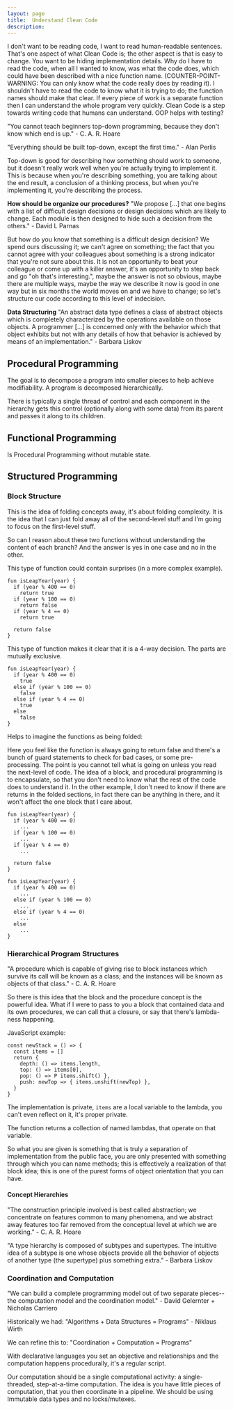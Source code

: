 ```yaml
---
layout: page
title:  Understand Clean Code
description: 
---
```


I don't want to be reading code, I want to read human-readable sentences. That's one aspect of what Clean Code is; the other aspect is that is easy to change. You want to be hiding implementation details. Why do I have to read the code, when all I wanted to know, was what the code does, which could have been described with a nice function name. (COUNTER-POINT-WARNING: You can only know what the code really does by reading it). I shouldn't have to read the code to know what it is trying to do; the function names should make that clear. If every piece of work is a separate function then I can understand the whole program very quickly. Clean Code is a step towards writing code that humans can understand. OOP helps with testing?

"You cannot teach beginners top-down programming, because they don't know
which end is up." - C. A. R. Hoare

"Everything should be built top-down, except the first time." - Alan Perlis

Top-down is good for describing how something should work to someone, but it
doesn't really work well when you're actually trying to implement it.
This is because when you're describing something, you are talking about
the end result, a conclusion of a thinking process, but when you're implementing
it, you're describing the process.

**How should be organize our procedures?**
"We propose [...] that one begins with a list of difficult design decisions
or design decisions which are likely to change. Each module is then designed
to hide such a decision from the others." - David L Parnas

But how do you know that something is a difficult design decision?
We spend ours discussing it; we can't agree on something; the fact that you
cannot agree with your colleagues about something is a strong indicator that
you're not sure about this. It is not an opportunity to beat your colleague or
come up with a killer answer, it's an opportunity to step back and go "oh that's
interesting.", maybe the answer is not so obvious, maybe there are multiple
ways, maybe the way we describe it now is good in one way but in six months
the world moves on and we have to change; so let's structure our code according
to this level of indecision.

**Data Structuring**
"An abstract data type defines a class of abstract objects which is completely
characterized by the operations available on those objects.
A programmer [...] is concerned only with the behavior which that object
exhibits but not with any details of how that behavior is achieved by means of
an implementation." - Barbara Liskov

## Procedural Programming
The goal is to decompose a program into smaller pieces to help achieve
modifiability. A program is decomposed hierarchically.

There is typically a single thread of control and each component in the
hierarchy gets this control (optionally along with some data) from its parent
and passes it along to its children.

## Functional Programming
Is Procedural Programming without mutable state.

## Structured Programming
### Block Structure
This is the idea of folding concepts away, it's about folding complexity.
It is the idea that I can just fold away all of the second-level stuff
and I'm going to focus on the first-level stuff.

So can I reason about these two functions without understanding the content
of each branch? And the answer is yes in one case and no in the other.

This type of function could contain surprises (in a more complex example).
```
fun isLeapYear(year) {
  if (year % 400 == 0)
    return true
  if (year % 100 == 0)
    return false
  if (year % 4 == 0)
    return true

  return false
}
```

This type of function makes it clear that it is a 4-way decision. The parts are
mutually exclusive.
```
fun isLeapYear(year) {
  if (year % 400 == 0)
    true
  else if (year % 100 == 0)
    false
  else if (year % 4 == 0)
    true
  else
    false
}
```

Helps to imagine the functions as being folded:

Here you feel like the function is always going to return false and there's
a bunch of guard statements to check for bad cases, or some pre-processing.
The point is you cannot tell what is going on unless you read the next-level
of code. The idea of a block, and procedural programming is to encapsulate,
so that you don't need to know what the rest of the code does to understand it.
In the other example, I don't need to know if there are returns in the folded
sections, in fact there can be anything in there, and it won't affect the one
block that I care about.
```
fun isLeapYear(year) {
  if (year % 400 == 0)
    ...
  if (year % 100 == 0)
    ...
  if (year % 4 == 0)
    ...

  return false
}
```

```
fun isLeapYear(year) {
  if (year % 400 == 0)
    ...
  else if (year % 100 == 0)
    ...
  else if (year % 4 == 0)
    ...
  else
    ...
}
```

### Hierarchical Program Structures
"A procedure which is capable of giving rise to block instances which survive
its call will be known as a class; and the instances will be known as objects
of that class." - C. A. R. Hoare

So there is this idea that the block and the procedure concept is the powerful
idea. What if I were to pass to you a block that contained data and its own procedures, we can call that a closure, or say that there's lambda-ness
happening.

JavaScript example:
```
const newStack = () => {
  const items = []
  return {
    depth: () => items.length,
    top: () => items[0],
    pop: () => P items.shift() },
    push: newTop => { items.unshift(newTop) },
  }
}
```

The implementation is private, `items` are a local variable to the lambda, you
can't even reflect on it, it's proper private.

The function returns a collection of named lambdas, that operate on that variable.

So what you are given is something that is truly a separation of implementation
from the public face, you are only presented with something through which you
can name methods; this is effectively a realization of that block idea; this is
one of the purest forms of object orientation that you can have.

#### Concept Hierarchies
"The construction principle involved is best called abstraction; we concentrate
on features common to many phenomena, and we abstract away features too far
removed from the conceptual level at which we are working." - C. A. R. Hoare

"A type hierarchy is composed of subtypes and supertypes. The intuitive idea
of a subtype is one whose objects provide all the behavior of objects
of another type (the supertype) plus something extra." - Barbara Liskov

### Coordination and Computation
"We can build a complete programming model out of two separate pieces--the
computation model and the coordination model." - David Gelernter + Nicholas Carriero

Historically we had:
"Algorithms + Data Structures = Programs" - Niklaus Wirth

We can refine this to:
"Coordination + Computation = Programs"

With declarative languages you set an objective and relationships and the
computation happens procedurally, it's a regular script.

Our computation should be a single computational activity: a single-threaded,
step-at-a-time computation. The idea is you have little pieces of computation,
that you then coordinate in a pipeline.
We should be using Immutable data types and no locks/mutexes.
